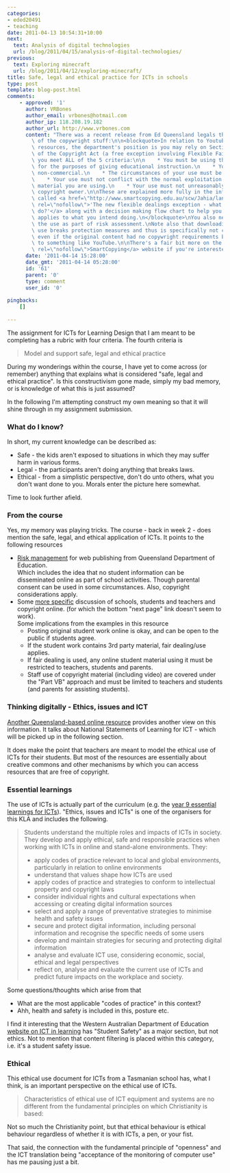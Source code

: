 ```yaml
---
categories:
- eded20491
- teaching
date: 2011-04-13 10:54:31+10:00
next:
  text: Analysis of digital technologies
  url: /blog/2011/04/15/analysis-of-digital-technologies/
previous:
  text: Exploring minecraft
  url: /blog/2011/04/12/exploring-minecraft/
title: Safe, legal and ethical practice for ICTs in schools
type: post
template: blog-post.html
comments:
    - approved: '1'
      author: VRBones
      author_email: vrbones@hotmail.com
      author_ip: 118.208.19.182
      author_url: http://www.vrbones.com
      content: "There was a recent release from Ed Queensland legals that clarified some\
        \ of the copywright stuff:\n\n<blockquote>In relation to Youtube and other online\
        \ resources, the department's position is you may rely on Section 200AB (S. 200AB)\
        \ of the Copyright Act (a free exception involving Flexible Fair Dealings), provided\
        \ you meet ALL of the 5 criteria:\n\n    * You must be using the copyright material\
        \ for the purposes of giving educational instruction.\n    * Your use must be\
        \ non-commercial.\n    * The circumstances of your use must be a special case.\n\
        \    * Your use must not conflict with the normal exploitation of the copyright\
        \ material you are using.\n    * Your use must not unreasonably prejudice the\
        \ copyright owner.\n\nThese are explained more fully in the information sheet\
        \ called <a href=\"http://www.smartcopying.edu.au/scw/Jahia/lang/en/scw/go/pid/542\"\
        \ rel=\"nofollow\">'The new flexible dealings exception - what am I allowed to\
        \ do?'</a> along with a decision making flow chart to help you decide if S. 200AB\
        \ applies to what you intend doing.\n</blockquote>\nYou also need to document\
        \ the use as part of risk assessment.\nNote also that downloading for offline\
        \ use breaks protection measures and thus is specifically not covered under 200AP,\
        \ even if the original content had no copywright requirements before being uploaded\
        \ to something like YouTube.\n\nThere's a fair bit more on the <a href=\"http://www.smartcopying.edu.au\"\
        \ rel=\"nofollow\">SmartCopying</a> website if you're interested.\n\nHTH"
      date: '2011-04-14 15:28:00'
      date_gmt: '2011-04-14 05:28:00'
      id: '61'
      parent: '0'
      type: comment
      user_id: '0'
    
pingbacks:
    []
    
---
```

The assignment for ICTs for Learning Design that I am meant to be completing has a rubric with four criteria. The fourth criteria is

> Model and support safe, legal and ethical practice

During my wonderings within the course, I have yet to come across (or remember) anything that explains what is considered "safe, legal and ethical practice". Is this constructivism gone made, simply my bad memory, or is knowledge of what this is just assumed?

In the following I'm attempting construct my own meaning so that it will shine through in my assignment submission.

### What do I know?

In short, my current knowledge can be described as:

- Safe - the kids aren't exposed to situations in which they may suffer harm in various forms.
- Legal - the participants aren't doing anything that breaks laws.
- Ethical - from a simplistic perspective, don't do unto others, what you don't want done to you. Morals enter the picture here somewhat.

Time to look further afield.

### From the course

Yes, my memory was playing tricks. The course - back in week 2 - does mention the safe, legal, and ethical application of ICTs. It points to the following resources

- [Risk management](http://education.qld.gov.au/web/schools/riskman.html) for web publishing from Queensland Department of Education.  
    Which includes the idea that no student information can be disseminated online as part of school activities. Though parental consent can be used in some circumstances. Also, copyright considerations apply.
- Some [more specific](http://www.smartcopying.edu.au/scw/go/pid/946) discussion of schools, students and teachers and copyright online. (for which the bottom "next page" link doesn't seem to work).  
    Some implications from the examples in this resource
    - Posting original student work online is okay, and can be open to the public if students agree.
    - If the student work contains 3rd party material, fair dealing/use applies.
    - If fair dealing is used, any online student material using it must be restricted to teachers, students and parents.
    - Staff use of copyright material (including video) are covered under the "Part VB" approach and must be limited to teachers and students (and parents for assisting students).

### Thinking digitally - Ethics, issues and ICT

[Another Queensland-based online resource](http://www.learningplace.com.au/deliver/content.asp?pid=38759) provides another view on this information. It talks about National Statements of Learning for ICT - which will be picked up in the following section.

It does make the point that teachers are meant to model the ethical use of ICTs for their students. But most of the resources are essentially about creative commons and other mechanisms by which you can access resources that are free of copyright.

### Essential learnings

The use of ICTs is actually part of the curriculum (e.g. the [year 9 essential learnings for ICTs](http://www.qsa.qld.edu.au/downloads/early_middle/qcar_ccp_ict_yr9.pdf)). "Ethics, issues and ICTs" is one of the organisers for this KLA and includes the following.

> Students understand the multiple roles and impacts of ICTs in society. They develop and apply ethical, safe and responsible practices when working with ICTs in online and stand-alone environments. They:
> 
> - apply codes of practice relevant to local and global environments, particularly in relation to online environments
> - understand that values shape how ICTs are used
> - apply codes of practice and strategies to conform to intellectual property and copyright laws
> - consider individual rights and cultural expectations when accessing or creating digital information sources
> - select and apply a range of preventative strategies to minimise health and safety issues
> - secure and protect digital information, including personal information and recognise the specific needs of some users
> - develop and maintain strategies for securing and protecting digital information
> - analyse and evaluate ICT use, considering economic, social, ethical and legal perspectives
> - reflect on, analyse and evaluate the current use of ICTs and predict future impacts on the workplace and society.

Some questions/thoughts which arise from that

- What are the most applicable "codes of practice" in this context?
- Ahh, health and safety is included in this, posture etc.

I find it interesting that the Western Australian Department of Education [website on ICT in learning](http://www.det.wa.edu.au/education/cmis/eval/curriculum/ict/) has "Student Safety" as a major section, but not ethics. Not to mention that content filtering is placed within this category, i.e. it's a student safety issue.

### Ethical

This ethical use document for ICTs from a Tasmanian school has, what I think, is an important perspective on the ethical use of ICTs.

> Characteristics of ethical use of ICT equipment and systems are no different from the fundamental principles on which Christianity is based:

Not so much the Christianity point, but that ethical behaviour is ethical behaviour regardless of whether it is with ICTs, a pen, or your fist.

That said, the connection with the fundamental principle of "openness" and the ICT translation being "acceptance of the monitoring of computer use" has me pausing just a bit.